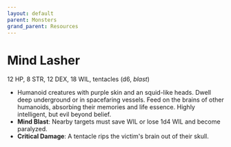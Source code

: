 ```yaml
---
layout: default
parent: Monsters
grand_parent: Resources
---
```


# Mind Lasher

12 HP, 8 STR, 12 DEX, 18 WIL, tentacles (d6, _blast_)

- Humanoid creatures with purple skin and an squid-like heads. Dwell deep underground or in spacefaring vessels. Feed on the brains of other humanoids, absorbing their memories and life essence. Highly intelligent, but evil beyond belief.
- **Mind Blast**: Nearby targets must save WIL or lose 1d4 WIL and become paralyzed.
- **Critical Damage**: A tentacle rips the victim's brain out of their skull.
